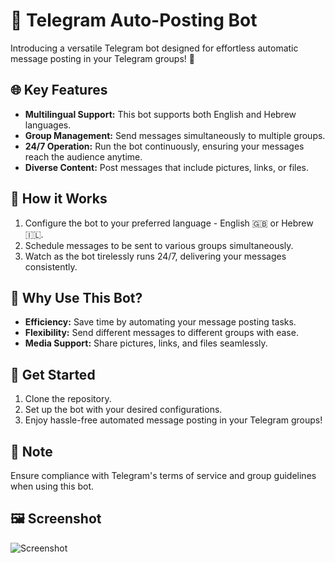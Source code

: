 # 🚀 Telegram Auto-Posting Bot

Introducing a versatile Telegram bot designed for effortless automatic message posting in your Telegram groups! 🤖

## 🌐 Key Features
- **Multilingual Support:** This bot supports both English and Hebrew languages.
- **Group Management:** Send messages simultaneously to multiple groups.
- **24/7 Operation:** Run the bot continuously, ensuring your messages reach the audience anytime.
- **Diverse Content:** Post messages that include pictures, links, or files.

## 💬 How it Works
1. Configure the bot to your preferred language - English 🇬🇧 or Hebrew 🇮🇱.
2. Schedule messages to be sent to various groups simultaneously.
3. Watch as the bot tirelessly runs 24/7, delivering your messages consistently.

## 🌟 Why Use This Bot?
- **Efficiency:** Save time by automating your message posting tasks.
- **Flexibility:** Send different messages to different groups with ease.
- **Media Support:** Share pictures, links, and files seamlessly.

## 📲 Get Started
1. Clone the repository.
2. Set up the bot with your desired configurations.
3. Enjoy hassle-free automated message posting in your Telegram groups!

## 📝 Note
Ensure compliance with Telegram's terms of service and group guidelines when using this bot.

## 🖼️ Screenshot
![Screenshot](path/to/settingpic.png)
